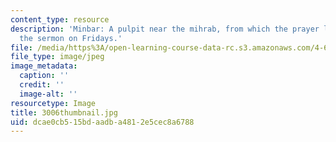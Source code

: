 ```yaml
---
content_type: resource
description: 'Minbar: A pulpit near the mihrab, from which the prayer leader gives
  the sermon on Fridays.'
file: /media/https%3A/open-learning-course-data-rc.s3.amazonaws.com/4-614-religious-architecture-and-islamic-cultures-fall-2002/dcae0cb515bdaadba4812e5cec8a6788_3006thumbnail.jpg
file_type: image/jpeg
image_metadata:
  caption: ''
  credit: ''
  image-alt: ''
resourcetype: Image
title: 3006thumbnail.jpg
uid: dcae0cb5-15bd-aadb-a481-2e5cec8a6788
---
```

